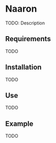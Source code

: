 # Naaron


TODO: Description

## Requirements

TODO

## Installation

TODO

## Use

TODO

## Example

TODO


